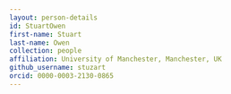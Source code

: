 ```yaml
---
layout: person-details
id: StuartOwen
first-name: Stuart
last-name: Owen
collection: people
affiliation: University of Manchester, Manchester, UK
github_username: stuzart
orcid: 0000-0003-2130-0865
---
```

